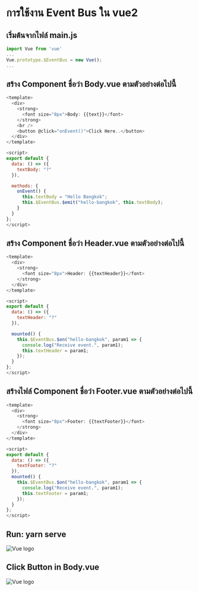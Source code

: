 # การใช้งาน Event Bus ใน vue2

## เริ่มต้นจากไฟล์ main.js
```javascript
import Vue from 'vue'
...
Vue.prototype.$EventBus = new Vue();
...
```

## สร้าง Component ชื่อว่า Body.vue ตามตัวอย่างต่อไปนี้
```javascript
<template>
  <div>
    <strong>
      <font size="8px">Body: {{text}}</font>
    </strong>
    <br />
    <button @click="onEvent()">Click Here..</button>
  </div>
</template>

<script>
export default {
  data: () => ({
    textBody: "?"
  }),

  methods: {
    onEvent() {
      this.textBody = "Hello Bangkok";
      this.$EventBus.$emit("hello-bangkok", this.textBody);
    }
  }
};
</script>
```

## สร้าง Component ชื่อว่า Header.vue ตามตัวอย่างต่อไปนี้
```javascript
<template>
  <div>
    <strong>
      <font size="8px">Header: {{textHeader}}</font>
    </strong>
  </div>
</template>

<script>
export default {
  data: () => ({
    textHeader: "?"
  }),

  mounted() {
    this.$EventBus.$on("hello-bangkok", param1 => {
      console.log("Receive event.", param1);
      this.textHeader = param1;
    });
  }
};
</script>
```

## สร้างไฟล์ Component ชื่อว่า Footer.vue  ตามตัวอย่างต่อไปนี้
```javascript
<template>
  <div>
    <strong>
      <font size="8px">Footer: {{textFooter}}</font>
    </strong>
  </div>
</template>

<script>
export default {
  data: () => ({
    textFooter: "?"
  }),
  mounted() {
    this.$EventBus.$on("hello-bangkok", param1 => {
      console.log("Receive event.", param1);
      this.textFooter = param1;
    });
  }
};
</script>
```

## Run: yarn serve
<img alt="Vue logo" src="https://lh3.googleusercontent.com/__p11jZyT77dNkUYmqb9TJJ11ZObwDsZlwXArCoMrRx22n0amE280PPHQZm_WaXBAE9lbwGKUZ7nxsXFA1czg16emA5HI2mUVsoXoQvkpph6E7-XYYo38iR7QIcWpLwvL9IEwOuHBo59y-OKH2VX3JjQE0U7Aw6w2PQzykP38e3d6xXb0fFi5HThK3rcTqKbcbBBCTE8_uGfc0usOpfkgyVa_uB1ledywCCwlv7Xcl8Yti5ge66T71utaBj77qyyeswJ9XyIv0cupyD3wfv7a0-if0ggpIbyneSn9Tled3o_c3p6ap5xRWgsteZvSGV0eyVExjGBvSq4xrhq_qkCZDKsHyi-ONgMrVtRoDxu3hYuUf2sx3VCLppUGC8SenlBDXooZAw0jj_cveYSTNseosPEGOqQTIOWeR40J-HRPE7HOma0ifv-jf9mfGIuajmjj6_qkznfFAnAhuTD9JEGkKyyyw6t8Blr_zIf-glx5hP_f5sUsE8MOh1VYBSElTIWYZc_BRhCT_gNoFRh5qDClphyV4jyB1U344IwSzth583JXI5dvKkO4aprs3rzgMikT_TAMA0g1-ciYbn9M_ODkJgMLnAwQYkQz5AjIla7_qfn7_yjsbSu1852FF5UXwWPPvGNOBXJXqMpa6FHFj4maPmT02HKbdh_TTtsBz8nsPMentG7-kVQ5aJAz6Vn=w380-h269-no?authuser=0" />

## Click Button in Body.vue
<img alt="Vue logo" src="https://lh3.googleusercontent.com/1GdDI3RG3SvjnPmQuOa9rK_IuQkeQwYjo8x3KrisRRnpwwRfAyYxYCA0-zoRMDBKgH4eEc1AW2fo8v5B7C3z3NKCjj2uo7ugD6Srs7rfuVwrWZPz5dumtAyiFwcQ_55i3DHIqzEfdpbCgWaF2E190Z4PMerxVKEl8ZGlmgTADNHgozb-B1cWjbJP9xMnx5ePOG1qU8qKTXz9aswn9r-N4PXYiqu4pu4jNDhs169g36S56twnZQtIah-h_M5WVr2p-WnzLjdgdyX1p0chaunZlNM17gokWozMCtJzWgm7qp2NzK3U93MZZvU2F-1jq2EgeA8SFM9zg3o2Rxn6aiZ2W2Bo6Hkk77N0-NjYspNpwm-cEqdPHJQ0gmsv7cfR7i27s7MGmIoM94fLOLBS-wgjl2NvCpIgx66iRwzIImJNWLb9UlDIPZxcaXNyFbKvmt7kM00Eirsrvr8gRRVShdhn-Du0dlOC2kwflysw9eqIxwtZO8gG3t6Bio2yg9fXyRgrqrsiiXLyh_q9KHloq9Osg1UWpt2TYrHlKPu0x2xNkOZnuXJnsru2xdLQiHJex8ywqaTz_cnuGOCmFtQ8lggfEE5iWMmze_-D-756KtxbGxmq1HTgkfW1dItjhUMuTzKabAMIK0z0lbqcqOOWhx9aQZ872DG2PBQV5zJS9VlKyT8LEqj4k64xtxgMfdI3=w748-h250-no?authuser=0" />
